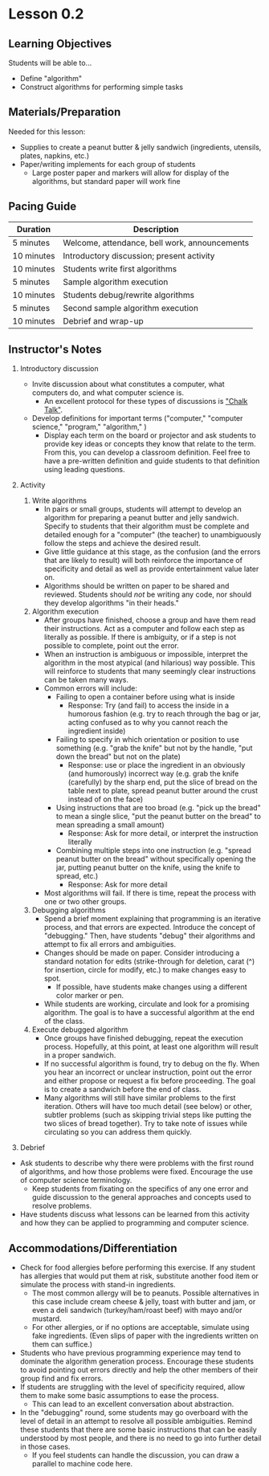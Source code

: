 <!--- REVISED -->
# Lesson 0.2

## Learning Objectives

Students will be able to...
* Define "algorithm"
* Construct algorithms for performing simple tasks

## Materials/Preparation
Needed for this lesson:
* Supplies to create a peanut butter & jelly sandwich (ingredients, utensils, plates, napkins, etc.)
* Paper/writing implements for each group of students
  * Large poster paper and markers will allow for display of the algorithms, but standard paper will work fine


## Pacing Guide

| Duration | Description |
| -- | -- |
| 5 minutes | Welcome, attendance, bell work, announcements |
|10 minutes| Introductory discussion; present activity| 
|10 minutes| Students write first algorithms| 
|5 minutes| Sample algorithm execution| 
|10 minutes| Students debug/rewrite algorithms| 
|5 minutes| Second sample algorithm execution| 
|10 minutes| Debrief and wrap-up|



## Instructor's Notes

1. Introductory discussion
    * Invite discussion about what constitutes a computer, what computers do, and what computer science is.
        * An excellent protocol for these types of discussions is ["Chalk Talk"](http://www.nsrfharmony.org/system/files/protocols/chalk_talk_0.pdf).
    * Develop definitions for important terms ("computer," "computer science," "program," "algorithm," )
        * Display each term on the board or projector and ask students to provide key ideas or concepts they know that relate to the term. From this, you can develop a classroom definition. Feel free to have a pre-written definition and guide students to that definition using leading questions.

2. Activity
    1. Write algorithms
        * In pairs or small groups, students will attempt to develop an algorithm for preparing a peanut butter and jelly sandwich. Specify to students that their algorithm must be complete and detailed enough for a "computer" (the teacher) to unambiguously follow the steps and achieve the desired result.
        * Give little guidance at this stage, as the confusion (and the errors that are likely to result) will both reinforce the importance of specificity and detail as well as provide entertainment value later on.
        * Algorithms should be written on paper to be shared and reviewed.  Students should _not_ be writing any code, nor should they develop algorithms "in their heads."
    2. Algorithm execution
        * After groups have finished, choose a group and have them read their instructions.  Act as a computer and follow each step as literally as possible. If there is ambiguity, or if a step is not possible to complete, point out the error.
        * When an instruction is ambiguous or impossible, interpret the algorithm in the most atypical (and hilarious) way possible.  This will reinforce to students that many seemingly clear instructions can be taken many ways.
        * Common errors will include:
            * Failing to open a container before using what is inside
                * Response: Try (and fail) to access the inside in a humorous fashion (e.g. try to reach through the bag or jar, acting confused as to why you cannot reach the ingredient inside)
            * Failing to specify in which orientation or position to use something (e.g. "grab the knife" but not by the handle, "put down the bread" but not on the plate)
                * Response: use or place the ingredient in an obviously (and humorously) incorrect way (e.g. grab the knife (carefully) by the sharp end, put the slice of bread on the table next to plate, spread peanut butter around the crust instead of on the face)
            * Using instructions that are too broad (e.g. "pick up the bread" to mean a single slice, "put the peanut butter on the bread" to mean spreading a small amount)
                * Response: Ask for more detail, or interpret the instruction literally
            * Combining multiple steps into one instruction (e.g. "spread peanut butter on the bread" without specifically opening the jar, putting peanut butter on the knife, using the knife to spread, etc.)
                * Response: Ask for more detail
        * Most algorithms will fail.  If there is time, repeat the process with one or two other groups.
    3. Debugging algorithms
        * Spend a brief moment explaining that programming is an iterative process, and that errors are expected.  Introduce the concept of "debugging."  Then, have students "debug" their algorithms and attempt to fix all errors and ambiguities.
        * Changes should be made on paper.  Consider introducing a standard notation for edits (strike-through for deletion, carat (^) for insertion, circle for modify, etc.) to make changes easy to spot.
            * If possible, have students make changes using a different color marker or pen.
        * While students are working, circulate and look for a promising algorithm.  The goal is to have a successful algorithm at the end of the class.
    4. Execute debugged algorithm
        * Once groups have finished debugging, repeat the execution process.  Hopefully, at this point, at least one algorithm will result in a proper sandwich.  
        * If no successful algorithm is found, try to debug on the fly. When you hear an incorrect or unclear instruction, point out the error and either propose or request a fix before proceeding.  The goal is to create a sandwich before the end of class.
        * Many algorithms will still have similar problems to the first iteration.  Others will have too much detail (see below) or other, subtler problems (such as skipping trivial steps like putting the two slices of bread together). Try to take note of issues while circulating so you can address them quickly.
    
3. Debrief
  * Ask students to describe why there were problems with the first round of algorithms, and how those problems were fixed. Encourage the use of computer science terminology.
    * Keep students from fixating on the specifics of any one error and guide discussion to the general approaches and concepts used to resolve problems.
  * Have students discuss what lessons can be learned from this activity and how they can be applied to programming and computer science.

## Accommodations/Differentiation
* Check for food allergies before performing this exercise.  If any student has allergies that would put them at risk, substitute another food item or simulate the process with stand-in ingredients. 
    * The most common allergy will be to peanuts. Possible alternatives in this case include cream cheese & jelly, toast with butter and jam, or even a deli sandwich (turkey/ham/roast beef) with mayo and/or mustard.
    * For other allergies, or if no options are acceptable, simulate using fake ingredients.  (Even slips of paper with the ingredients written on them can suffice.)
* Students who have previous programming experience may tend to dominate the algorithm generation process.  Encourage these students to avoid pointing out errors directly and help the other members of their group find and fix errors.
* If students are struggling with the level of specificity required, allow them to make some basic assumptions to ease the process.
  * This can lead to an excellent conversation about abstraction.
* In the "debugging" round, some students may go overboard with the level of detail in an attempt to resolve all possible ambiguities.  Remind these students that there are some basic instructions that can be easily understood by most people, and there is no need to go into further detail in those cases.
  * If you feel students can handle the discussion, you can draw a parallel to machine code here.

